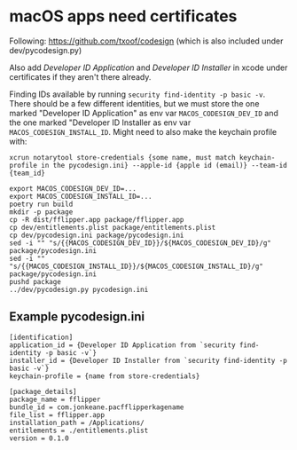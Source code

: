 # macOS apps need certificates

Following: https://github.com/txoof/codesign (which is also included under dev/pycodesign.py)


Also add _Developer ID Application_ and _Developer ID Installer_ in xcode under certificates if they aren't there already.

Finding IDs available by running `security find-identity -p basic -v`. There should be a few different identities, but we must store the one marked "Developer ID Application" as env var `MACOS_CODESIGN_DEV_ID` and the one marked "Developer ID Installer as env var `MACOS_CODESIGN_INSTALL_ID`. Might need to also make the keychain profile with:

```
xcrun notarytool store-credentials {some name, must match keychain-profile in the pycodesign.ini} --apple-id {apple id (email)} --team-id {team_id}
```

```
export MACOS_CODESIGN_DEV_ID=...
export MACOS_CODESIGN_INSTALL_ID=...
poetry run build
mkdir -p package
cp -R dist/fflipper.app package/fflipper.app
cp dev/entitlements.plist package/entitlements.plist
cp dev/pycodesign.ini package/pycodesign.ini
sed -i "" "s/{{MACOS_CODESIGN_DEV_ID}}/${MACOS_CODESIGN_DEV_ID}/g" package/pycodesign.ini
sed -i "" "s/{{MACOS_CODESIGN_INSTALL_ID}}/${MACOS_CODESIGN_INSTALL_ID}/g" package/pycodesign.ini
pushd package
../dev/pycodesign.py pycodesign.ini
```

## Example pycodesign.ini
```
[identification]
application_id = {Developer ID Application from `security find-identity -p basic -v`}
installer_id = {Developer ID Installer from `security find-identity -p basic -v`}
keychain-profile = {name from store-credentials}

[package_details]
package_name = fflipper
bundle_id = com.jonkeane.pacfflipperkagename
file_list = fflipper.app
installation_path = /Applications/
entitlements = ./entitlements.plist
version = 0.1.0
```